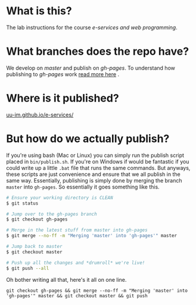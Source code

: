 # What is this?
The lab instructions for the course *e-services and web programming*.

# What branches does the repo have?
We develop on *master* and publish on *gh-pages*. To understand how publishing to *gh-pages* work [read more here](https://help.github.com/articles/creating-project-pages-manually/) .

# Where is it published?
[uu-im.github.io/e-services/](http://uu-im.github.io/e-services/)

# But how do we actually publish?
If you're using bash (Mac or Linux) you can simply run the publish script placed in `bin/publish.sh`. If you're on Windows if would be fantastic if you could write up a little `.bat` file that runs the same commands. But anyways, these scripts are just convenience and ensure that we all publish in the same way. Essentially, publishing is simply done by merging the branch `master` into `gh-pages`. So essentially it goes something like this.

```bash
# Ensure your working directory is CLEAN
$ git status

# Jump over to the gh-pages branch
$ git checkout gh-pages

# Merge in the latest stuff from master into gh-pages
$ git merge --no-ff -m "Merging 'master' into 'gh-pages'" master 

# Jump back to master
$ git checkout master

# Push up all the changes and *drumroll* we're live!
$ git push --all
``` 

Oh bother writing all that, here's it all on one line.
```
git checkout gh-pages && git merge --no-ff -m "Merging 'master' into 'gh-pages'" master && git checkout master && git push
```
